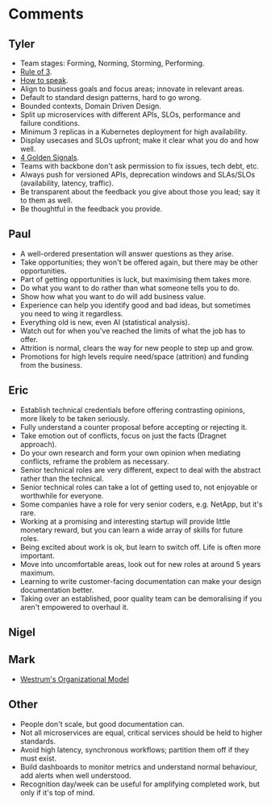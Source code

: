 # Comments

## Tyler

- Team stages: Forming, Norming, Storming, Performing.
- [Rule of 3](https://www.artofmanliness.com/career-wealth/career/work-deliberately-instead-reactively-rule-3/).
- [How to speak](https://www.youtube.com/watch?v=Unzc731iCUY).
- Align to business goals and focus areas; innovate in relevant areas.
- Default to standard design patterns, hard to go wrong.
- Bounded contexts, Domain Driven Design.
- Split up microservices with different APIs, SLOs, performance and failure conditions.
- Minimum 3 replicas in a Kubernetes deployment for high availability.
- Display usecases and SLOs upfront; make it clear what you do and how well.
- [4 Golden Signals](https://sre.google/sre-book/monitoring-distributed-systems/).
- Teams with backbone don't ask permission to fix issues, tech debt, etc.
- Always push for versioned APIs, deprecation windows and SLAs/SLOs (availability, latency, traffic).
- Be transparent about the feedback you give about those you lead; say it to them as well.
- Be thoughtful in the feedback you provide.

## Paul

- A well-ordered presentation will answer questions as they arise.
- Take opportunities; they won't be offered again, but there may be other opportunities.
- Part of getting opportunities is luck, but maximising them takes more.
- Do what you want to do rather than what someone tells you to do.
- Show how what you want to do will add business value.
- Experience can help you identify good and bad ideas, but sometimes you need to wing it regardless.
- Everything old is new, even AI (statistical analysis).
- Watch out for when you've reached the limits of what the job has to offer.
- Attrition is normal, clears the way for new people to step up and grow.
- Promotions for high levels require need/space (attrition) and funding from the business.

## Eric

- Establish technical credentials before offering contrasting opinions, more likely to be taken seriously.
- Fully understand a counter proposal before accepting or rejecting it.
- Take emotion out of conflicts, focus on just the facts (Dragnet approach).
- Do your own research and form your own opinion when mediating conflicts, reframe the problem as necessary.
- Senior technical roles are very different, expect to deal with the abstract rather than the technical.
- Senior technical roles can take a lot of getting used to, not enjoyable or worthwhile for everyone.
- Some companies have a role for very senior coders, e.g. NetApp, but it's rare.
- Working at a promising and interesting startup will provide little monetary reward, but you can learn a wide array of skills for future roles.
- Being excited about work is ok, but learn to switch off. Life is often more important.
- Move into uncomfortable areas, look out for new roles at around 5 years maximum.
- Learning to write customer-facing documentation can make your design documentation better.
- Taking over an established, poor quality team can be demoralising if you aren't empowered to overhaul it.

## Nigel

## Mark

- [Westrum's Organizational Model](https://itrevolution.com/articles/westrums-organizational-model-in-tech-orgs/)

## Other

- People don't scale, but good documentation can.
- Not all microservices are equal, critical services should be held to higher standards.
- Avoid high latency, synchronous workflows; partition them off if they must exist.
- Build dashboards to monitor metrics and understand normal behaviour, add alerts when well understood.
- Recognition day/week can be useful for amplifying completed work, but only if it's top of mind.
